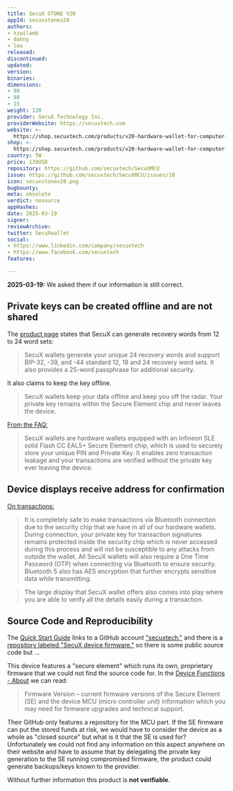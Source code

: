 ```yaml
---
title: SecuX STONE V20
appId: secuxstonev20
authors:
- kiwilamb
- danny
- leo
released: 
discontinued: 
updated: 
version: 
binaries: 
dimensions:
- 98
- 98
- 15
weight: 120
provider: SecuX Technology Inc.
providerWebsite: https://secuxtech.com
website: >-
  https://shop.secuxtech.com/products/v20-hardware-wallet-for-computer-mobile-user/
shop: >-
  https://shop.secuxtech.com/products/v20-hardware-wallet-for-computer-mobile-user/
country: TW
price: 139USD
repository: https://github.com/secuxtech/SecuXMCU
issue: https://github.com/secuxtech/SecuXMCU/issues/18
icon: secuxstonev20.png
bugbounty: 
meta: obsolete
verdict: nosource
appHashes: 
date: 2025-03-19
signer: 
reviewArchive: 
twitter: SecuXwallet
social:
- https://www.linkedin.com/company/secuxtech
- https://www.facebook.com/secuxtech
features: 

---
```


**2025-03-19:** We asked them if our information is still correct.

## Private keys can be created offline and are not shared

The [product page](https://shop.secuxtech.com/products/v20-hardware-wallet-for-computer-mobile-user/) states that SecuX can generate recovery words from 12 to 24 word sets:

> SecuX wallets generate your unique 24 recovery words and support BIP-32, -39, and -44 standard 12, 18 and 24 recovery word sets. It also provides a 25-word passphrase for additional security.

It also claims to keep the key offline.

> SecuX wallets keep your data offline and keep you off the radar. Your private key remains within the Secure Element chip and never leaves the device.

[From the FAQ:](https://secuxtech.com/faq/)

> SecuX wallets are hardware wallets equipped with an Infineon SLE solid Flash CC EAL5+ Secure Element chip, which is used to securely store your unique PIN and Private Key. It enables zero transaction leakage and your transactions are verified without the private key ever leaving the device.

## Device displays receive address for confirmation

[On transactions:](https://secuxtech.com/faq/)

> It is completely safe to make transactions via Bluetooth connection due to the security chip that we have in all of our hardware wallets. During connection, your private key for transaction signatures remains protected inside the security chip which is never accessed during this process and will not be susceptible to any attacks from outside the wallet. All SecuX wallets will also require a One Time Password (OTP) when connecting via Bluetooth to ensure security. Bluetooth 5 also has AES encryption that further encrypts sensitive data while transmitting. 

> The large display that SecuX wallet offers also comes into play where you are able to verify all the details easily during a transaction.


## Source Code and Reproducibility

The
[Quick Start Guide](https://secuxtech.com/secuxtech-download/Payment-EvKit/EvKit-Quick-Start-Guide.pdf)
links to a GitHub account ["secuxtech."](https://github.com/secuxtech) and there
is a
[repository labeled "SecuX device firmware."](https://github.com/secuxtech/SecuXMCU)
so there is some public source code but ...

This device features a "secure element" which runs its own, proprietary firmware
that we could not find the source code for. In the
[Device Functions - About](https://secuxtech.com/howitworks/device-functions#about)
we can read:

> Firmware Version – current firmware versions of the Secure Element (SE) and
  the device MCU (micro controller unit) information which you may need for
  firmware upgrades and technical support.

Their GitHub only features a repository for the MCU part. If the SE firmware can
put the stored funds at risk, we would have to consider the device as a whole as
"closed source" but what is it that the SE is used for? Unfortunately we could
not find any information on this aspect anywhere on their website and have to
assume that by delegating the private key generation to the SE running
compromised firmware, the product could generate backups/keys known to the
provider.

Without further information this product is **not verifiable**.